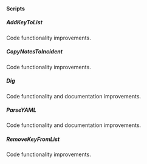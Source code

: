 #### Scripts

##### AddKeyToList
Code functionality improvements.

##### CopyNotesToIncident
Code functionality improvements.

##### Dig
Code functionality and documentation improvements.

##### ParseYAML
Code functionality and documentation improvements.

##### RemoveKeyFromList
Code functionality improvements.